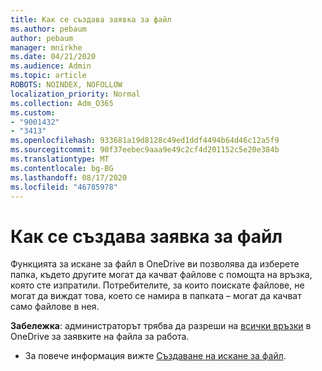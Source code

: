 ```yaml
---
title: Как се създава заявка за файл
ms.author: pebaum
author: pebaum
manager: mnirkhe
ms.date: 04/21/2020
ms.audience: Admin
ms.topic: article
ROBOTS: NOINDEX, NOFOLLOW
localization_priority: Normal
ms.collection: Adm_O365
ms.custom:
- "9001432"
- "3413"
ms.openlocfilehash: 933681a19d8128c49ed1ddf4494b64d46c12a5f9
ms.sourcegitcommit: 90f37eebec9aaa9e49c2cf4d201152c5e20e384b
ms.translationtype: MT
ms.contentlocale: bg-BG
ms.lasthandoff: 08/17/2020
ms.locfileid: "46785978"
---
```

# <a name="how-to-create-a-file-request"></a>Как се създава заявка за файл

Функцията за искане за файл в OneDrive ви позволява да изберете папка, където другите могат да качват файлове с помощта на връзка, която сте изпратили. Потребителите, за които поискате файлове, не могат да виждат това, което се намира в папката – могат да качват само файлове в нея.

**Забележка**: администраторът трябва да разреши на [всички връзки](https://docs.microsoft.com/sharepoint/turn-external-sharing-on-or-off) в OneDrive за заявките на файла за работа.

- За повече информация вижте [Създаване на искане за файл](https://support.office.com/article/create-a-file-request-f54aa7f8-2589-4421-b351-d415fc3b83af).

